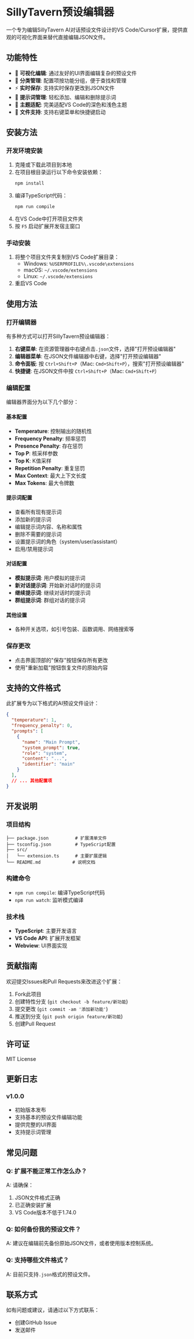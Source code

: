 # SillyTavern预设编辑器

一个专为编辑SillyTavern AI对话预设文件设计的VS Code/Cursor扩展，提供直观的可视化界面来替代直接编辑JSON文件。

## 功能特性

- 📝 **可视化编辑**: 通过友好的UI界面编辑复杂的预设文件
- 🎯 **分类管理**: 配置项按功能分组，便于查找和管理
- ⚡ **实时保存**: 支持实时保存更改到JSON文件
- 🔧 **提示词管理**: 轻松添加、编辑和删除提示词
- 🎨 **主题适配**: 完美适配VS Code的深色和浅色主题
- 📁 **文件支持**: 支持右键菜单和快捷键启动

## 安装方法

### 开发环境安装

1. 克隆或下载此项目到本地
2. 在项目根目录运行以下命令安装依赖：
   ```bash
   npm install
   ```
3. 编译TypeScript代码：
   ```bash
   npm run compile
   ```
4. 在VS Code中打开项目文件夹
5. 按 `F5` 启动扩展开发宿主窗口

### 手动安装

1. 将整个项目文件夹复制到VS Code扩展目录：
   - Windows: `%USERPROFILE%\.vscode\extensions`
   - macOS: `~/.vscode/extensions`
   - Linux: `~/.vscode/extensions`
2. 重启VS Code

## 使用方法

### 打开编辑器

有多种方式可以打开SillyTavern预设编辑器：

1. **右键菜单**: 在资源管理器中右键点击`.json`文件，选择"打开预设编辑器"
2. **编辑器菜单**: 在JSON文件编辑器中右键，选择"打开预设编辑器"
3. **命令面板**: 按 `Ctrl+Shift+P`（Mac: `Cmd+Shift+P`），搜索"打开预设编辑器"
4. **快捷键**: 在JSON文件中按 `Ctrl+Shift+P`（Mac: `Cmd+Shift+P`）

### 编辑配置

编辑器界面分为以下几个部分：

#### 基本配置
- **Temperature**: 控制输出的随机性
- **Frequency Penalty**: 频率惩罚
- **Presence Penalty**: 存在惩罚
- **Top P**: 核采样参数
- **Top K**: K值采样
- **Repetition Penalty**: 重复惩罚
- **Max Context**: 最大上下文长度
- **Max Tokens**: 最大令牌数

#### 提示词配置
- 查看所有现有提示词
- 添加新的提示词
- 编辑提示词内容、名称和属性
- 删除不需要的提示词
- 设置提示词的角色（system/user/assistant）
- 启用/禁用提示词

#### 对话配置
- **模拟提示词**: 用户模拟的提示词
- **新对话提示词**: 开始新对话时的提示词
- **继续提示词**: 继续对话时的提示词
- **群组提示词**: 群组对话的提示词

#### 其他设置
- 各种开关选项，如引号包装、函数调用、网络搜索等

### 保存更改

- 点击界面顶部的"保存"按钮保存所有更改
- 使用"重新加载"按钮恢复文件的原始内容

## 支持的文件格式

此扩展专为以下格式的AI预设文件设计：

```json
{
  "temperature": 1,
  "frequency_penalty": 0,
  "prompts": [
    {
      "name": "Main Prompt",
      "system_prompt": true,
      "role": "system",
      "content": "...",
      "identifier": "main"
    }
  ],
  // ... 其他配置项
}
```

## 开发说明

### 项目结构

```
├── package.json          # 扩展清单文件
├── tsconfig.json         # TypeScript配置
├── src/
│   └── extension.ts      # 主要扩展逻辑
└── README.md            # 说明文档
```

### 构建命令

- `npm run compile`: 编译TypeScript代码
- `npm run watch`: 监听模式编译

### 技术栈

- **TypeScript**: 主要开发语言
- **VS Code API**: 扩展开发框架
- **Webview**: UI界面实现

## 贡献指南

欢迎提交Issues和Pull Requests来改进这个扩展：

1. Fork此项目
2. 创建特性分支 (`git checkout -b feature/新功能`)
3. 提交更改 (`git commit -am '添加新功能'`)
4. 推送到分支 (`git push origin feature/新功能`)
5. 创建Pull Request

## 许可证

MIT License

## 更新日志

### v1.0.0
- 初始版本发布
- 支持基本的预设文件编辑功能
- 提供完整的UI界面
- 支持提示词管理

## 常见问题

### Q: 扩展不能正常工作怎么办？
A: 请确保：
1. JSON文件格式正确
2. 已正确安装扩展
3. VS Code版本不低于1.74.0

### Q: 如何备份我的预设文件？
A: 建议在编辑前先备份原始JSON文件，或者使用版本控制系统。

### Q: 支持哪些文件格式？
A: 目前只支持`.json`格式的预设文件。

## 联系方式

如有问题或建议，请通过以下方式联系：
- 创建GitHub Issue
- 发送邮件 